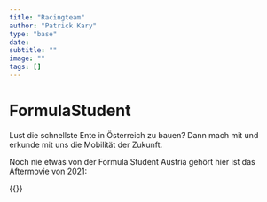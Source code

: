 ```yaml
---
title: "Racingteam"
author: "Patrick Kary"
type: "base"
date: 
subtitle: ""
image: ""
tags: []
---
```


# FormulaStudent

Lust die schnellste Ente in Österreich zu bauen? Dann mach mit und erkunde mit uns die Mobilität der Zukunft.

Noch nie etwas von der Formula Student Austria gehört hier ist das Aftermovie von 2021:


{{<youtube n2TLUDiZ4wI>}}